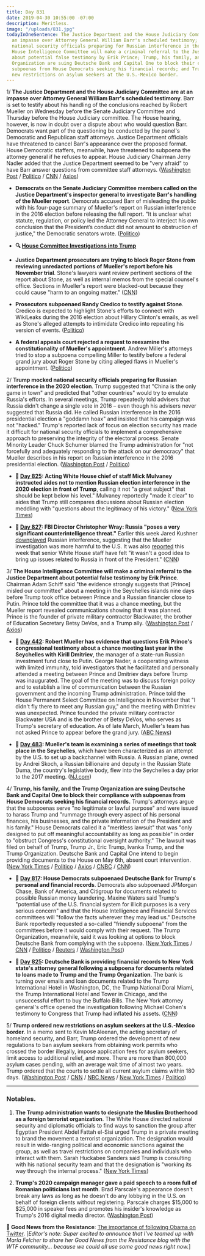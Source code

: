 ```yaml
---
title: Day 831
date: 2019-04-30 10:55:00 -07:00
description: Meritless.
image: "/uploads/831.jpg"
todayInOneSentence: The Justice Department and the House Judiciary Committee are at
  an impasse over Attorney General William Barr's scheduled testimony; Trump mocked
  national security officials preparing for Russian interference in the 2020; the
  House Intelligence Committee will make a criminal referral to the Justice Department
  about potential false testimony by Erik Prince; Trump, his family, and the Trump
  Organization are suing Deutsche Bank and Capital One to block their compliance with
  subpoenas from House Democrats seeking his financial records; and Trump ordered
  new restrictions on asylum seekers at the U.S.-Mexico border.
---
```


1/ **The Justice Department and the House Judiciary Committee are at an impasse over Attorney General William Barr's scheduled testimony**. Barr is set to testify about his handling of the conclusions reached by Robert Mueller on Wednesday before the Senate Judiciary Committee and Thursday before the House Judiciary committee. The House hearing, however, is now in doubt over a dispute about who would question Barr. Democrats want part of the questioning be conducted by the panel's Democratic and Republican staff attorneys. Justice Department officials have threatened to cancel Barr's appearance over the proposed format. House Democratic staffers, meanwhile, have threatened to subpoena the attorney general if he refuses to appear. House Judiciary Chairman Jerry Nadler added that the Justice Department seemed to be "very afraid" to have Barr answer questions from committee staff attorneys. ([Washington Post](https://www.washingtonpost.com/world/national-security/justice-dept-house-democrats-at-an-impasse-over-barrs-hearing-on-mueller-report/2019/04/29/f758e3f6-6ab6-11e9-8f44-e8d8bb1df986_story.html) / [Politico](https://www.politico.com/story/2019/04/29/house-democrats-barr-mueller-report-1292182) / [CNN](https://www.cnn.com/2019/04/29/politics/william-barr-hearing-jerry-nadler/index.html) / [Axios](https://www.axios.com/house-democrats-prepare-to-escalate-standoff-with-bill-barr-c5a520d4-b8a7-4d7d-ab6a-03574871cd8a.html))

* **Democrats on the Senate Judiciary Committee members called on the Justice Department's inspector general to investigate Barr's handling of the Mueller report**. Democrats accused Barr of misleading the public with his four-page summary of Mueller's report on Russian interference in the 2016 election before releasing the full report. "It is unclear what statute, regulation, or policy led the Attorney General to interject his own conclusion that the President’s conduct did not amount to obstruction of justice," the Democratic senators wrote. ([Politico](https://www.politico.com/story/2019/04/30/william-barr-investigation-mueller-1293214))

* **🔍 [House Committee Investigations into Trump](https://talk.whatthefuckjusthappenedtoday.com/t/house-committee-investigations-into-trump/4547?u=matt)**

* **Justice Department prosecutors are trying to block Roger Stone from reviewing unredacted portions of Mueller's report before his November trial**. Stone's lawyers want review pertinent sections of the report about Stone, as well as internal memos from the special counsel's office. Sections in Mueller's report were blacked-out because they could cause "harm to an ongoing matter." ([CNN](https://www.cnn.com/2019/04/30/politics/roger-stone-hearing/index.html))

* **Prosecutors subpoenaed Randy Credico to testify against Stone**. Credico is expected to highlight Stone's efforts to connect with WikiLeaks during the 2016 election about Hillary Clinton's emails, as well as Stone's alleged attempts to intimidate Credico into repeating his version of events. ([Politico](https://www.politico.com/story/2019/04/30/roger-stone-randy-credico-subpoena-1294231))

* **A federal appeals court rejected a request to reexamine the constitutionality of Mueller's appointment**. Andrew Miller's attorneys tried to stop a subpoena compelling Miller to testify before a federal grand jury about Roger Stone by citing alleged flaws in Mueller's appointment. ([Politico](https://www.politico.com/story/2019/04/29/robert-mueller-roger-stone-associate-court-ruling-1292498))

2/ **Trump mocked national security officials preparing for Russian interference in the 2020 election**. Trump suggested that "China is the only game in town" and predicted that "other countries" would try to emulate Russia's efforts. In several meetings, Trump repeatedly told advisers that Russia didn't change a single vote in 2016 – even though his advisers never suggested that Russia did. He called Russian interference in the 2016 presidential election a "goddamn hoax" and insisted that his campaign was not "hacked." Trump's reported lack of focus on election security has made it difficult for national security officials to implement a comprehensive approach to preserving the integrity of the electoral process. Senate Minority Leader Chuck Schumer blamed the Trump administration for "not forcefully and adequately responding to the attack on our democracy" that Mueller describes in his report on Russian interference in the 2016 presidential election. ([Washington Post](https://www.washingtonpost.com/world/national-security/as-security-officials-prepare-for-russian-attack-on-2020-presidential-race-trump-and-aides-play-down-threat/2019/04/29/275af37c-6766-11e9-82ba-fcfeff232e8f_story.html) / [Politico](https://www.politico.com/story/2019/04/30/chuck-schumer-election-security-1293068))

* **📌 [Day 825](https://whatthefuckjusthappenedtoday.com/2019/04/24/day-825/): Acting White House chief of staff Mick Mulvaney instructed aides not to mention Russian election interference in the 2020 election in front of Trump**, calling it not "a great subject" that should be kept below his level." Mulvaney reportedly "made it clear" to aides that Trump still compares discussions about Russian election meddling with "questions about the legitimacy of his victory." ([New York Times](https://www.nytimes.com/2019/04/24/us/politics/russia-2020-election-trump.html))

* **📌 [Day 827](https://whatthefuckjusthappenedtoday.com/2019/04/26/day-827/#fbi-director-christopher-wray-russia): FBI Director Christopher Wray: Russia "poses a very significant counterintelligence threat."** Earlier this week Jared Kushner [downplayed](https://whatthefuckjusthappenedtoday.com/2019/04/23/day-824/#4-jared-kushner-claimed-%E2%80%93-without-ev) Russian interference, suggesting that the Mueller investigation was more harmful to the U.S. It was also [reported](https://whatthefuckjusthappenedtoday.com/2019/04/24/day-825/) this week that senior White House staff have felt "it wasn't a good idea to bring up issues related to Russia in front of the President." ([CNN](https://www.cnn.com/2019/04/26/politics/christopher-wray-russia-intelligence-threat/index.html))

3/ **The House Intelligence Committee will make a criminal referral to the Justice Department about potential false testimony by Erik Prince**. Chairman Adam Schiff said "the evidence strongly suggests that \[Prince\] misled our committee" about a meeting in the Seychelles islands nine days before Trump took office between Prince and a Russian financier close to Putin. Prince told the committee that it was a chance meeting, but the Mueller report revealed communications showing that it was planned. Prince is the founder of private military contractor Blackwater, the brother of Education Secretary Betsy DeVos, and a Trump ally. ([Washington Post](https://www.washingtonpost.com/politics/schiff-says-house-will-make-a-criminal-referral-of-trump-ally-erik-prince-for-possible-perjury/2019/04/30/fca8a4de-6b49-11e9-a66d-a82d3f3d96d5_story.html) / [Axios](https://www.axios.com/erik-prince-schiff-criminal-referral-house-intelligence-committee-ea4141e0-9a8b-4759-9e96-caaaadf414d2.html))

* **📌 [Day 442](https://whatthefuckjusthappenedtoday.com/2018/04/06/day-442/#2-robert-mueller-has-evidence-that-q): Robert Mueller has evidence that questions Erik Prince's congressional testimony about a chance meeting last year in the Seychelles with Kirill Dmitriev**, the manager of a state-run Russian investment fund close to Putin. George Nader, a cooperating witness with limited immunity, told investigators that he facilitated and personally attended a meeting between Prince and Dmitriev days before Trump was inaugurated. The goal of the meeting was to discuss foreign policy and to establish a line of communication between the Russian government and the incoming Trump administration. Prince told the House Permanent Select Committee on Intelligence in November that "I didn't fly there to meet any Russian guy," and the meeting with Dmitriev was unexpected. Prince founded the private military contractor Blackwater USA and is the brother of Betsy DeVos, who serves as Trump's secretary of education. As of late March, Mueller's team has not asked Prince to appear before the grand jury. ([ABC News](http://abcnews.go.com/Politics/mueller-evidence-raising-questions-prince-testimony-meeting-russian/story?id=54277090))

* **📌 [Day 483](https://whatthefuckjusthappenedtoday.com/2018/05/17/day-483/): Mueller's team is examining a series of meetings that took place in the Seychelles**, which have been characterized as an attempt by the U.S. to set up a backchannel with Russia. A Russian plane, owned by Andrei Skoch, a Russian billionaire and deputy in the Russian State Duma, the country's legislative body, flew into the Seychelles a day prior to the 2017 meeting. ([NJ.com](http://www.nj.com/news/index.ssf/2018/05/new_details_emerge_on_russian_aircraft_in_seychell.html))

4/ **Trump, his family, and the Trump Organization are suing Deutsche Bank and Capital One to block their compliance with subpoenas from House Democrats seeking his financial records.** Trump's attorneys argue that the subpoenas serve "no legitimate or lawful purpose" and were issued to harass Trump and "rummage through every aspect of his personal finances, his businesses, and the private information of the President and his family." House Democrats called it a "meritless lawsuit" that was "only designed to put off meaningful accountability as long as possible" in order to "obstruct Congress's constitutional oversight authority." The lawsuit was filed on behalf of Trump, Trump Jr., Eric Trump, Ivanka Trump, and the Trump Organization. Deutsche Bank and Capital One intend to begin providing documents to the House on May 6th, absent court intervention. ([New York Times](https://www.nytimes.com/2019/04/29/us/politics/trump-lawsuit-deutsche-bank.html) / [Politico](https://www.politico.com/story/2019/04/29/trump-sues-deutsche-bank-capitol-one-1292575) / [Axios](https://www.axios.com/trump-suing-deutsche-bank-over-congress-subpoena-b43659ce-dead-4a73-9e2f-9e7a7d34eb8a.html) / [CNBC](https://www.cnbc.com/2019/04/30/donald-trump-files-lawsuit-against-deutsche-bank-and-capital-one.html) / [CNN](https://www.cnn.com/2019/04/29/politics/trump-lawsuit-capital-one/index.html))

* **📌 [Day 817](https://whatthefuckjusthappenedtoday.com/2019/04/16/day-817/#1-house-democrats-subpoenaed-deutsch): House Democrats subpoenaed Deutsche Bank for Trump's personal and financial records**. Democrats also subpoenaed JPMorgan Chase, Bank of America, and Citigroup for documents related to possible Russian money laundering. Maxine Waters said Trump's "potential use of the U.S. financial system for illicit purposes is a very serious concern" and that the House Intelligence and Financial Services committees will "follow the facts wherever they may lead us." Deutsche Bank reportedly requested a so-called "friendly subpoena" from the committees before it would comply with their request. The Trump Organization, meanwhile, said it was looking at options to block Deutsche Bank from complying with the subpoena. ([New York Times](https://www.nytimes.com/2019/04/15/business/deutsche-bank-trump-finances-congress.html) / [CNN](https://www.cnn.com/2019/04/15/politics/deutsche-bank-subpoena/index.html) / [Politico](https://www.politico.com/story/2019/04/15/democrats-subpoena-deutsche-bank-1277199) / [Reuters](https://www.reuters.com/article/us-usa-trump-russia-banks-idUSKCN1RR2FW) / [Washington Post](https://www.washingtonpost.com/world/national-security/house-democrats-subpoena-deutsche-bank-other-financial-institutions-tied-to-trump/2019/04/15/00d0042e-5fee-11e9-9ff2-abc984dc9eec_story.html))

* **📌 [Day 825](https://whatthefuckjusthappenedtoday.com/2019/04/24/day-825/): Deutsche Bank is providing financial records to New York state's attorney general following a subpoena for documents related to loans made to Trump and the Trump Organization**. The bank is turning over emails and loan documents related to the Trump International Hotel in Washington, DC, the Trump National Doral Miami, the Trump International Hotel and Tower in Chicago, and the unsuccessful effort to buy the Buffalo Bills. The New York attorney general's office opened the investigation following Michael Cohen's testimony to Congress that Trump had inflated his assets. ([CNN](https://www-m.cnn.com/2019/04/24/politics/deutsche-bank-trump-records/index.html))

5/ **Trump ordered new restrictions on asylum seekers at the U.S.-Mexico border**. In a memo sent to Kevin McAleenan, the acting secretary of homeland security, and Barr, Trump ordered the development of new regulations to ban asylum seekers from obtaining work permits who crossed the border illegally, impose application fees for asylum seekers, limit access to additional relief, and more. There are more than 800,000 asylum cases pending, with an average wait time of almost two years. Trump ordered that the courts to settle all current asylum claims within 180 days. ([Washington Post](https://www.washingtonpost.com/politics/trump-issues-memo-calling-for-changes-to-handling-of-asylum-cases/2019/04/29/df41b5f2-6adb-11e9-be3a-33217240a539_story.html?noredirect=on) / [CNN](https://www.cnn.com/2019/04/29/politics/trump-asylum-changes/index.html) / [NBC News](https://www.nbcnews.com/politics/immigration/asylum-seekers-would-have-pay-fee-under-changes-proposed-trump-n999926) / [New York Times](https://www.nytimes.com/2019/04/29/us/politics/trump-asylum.html) / [Politico](https://www.politico.com/story/2019/04/29/troops-mexico-border-pentagon-1292502))

---

### Notables.

1. **The Trump administration wants to designate the Muslim Brotherhood as a foreign terrorist organization**. The White House directed national security and diplomatic officials to find ways to sanction the group after Egyptian President Abdel Fattah el-Sisi urged Trump in a private meeting to brand the movement a terrorist organization. The designation would result in wide-ranging political and economic sanctions against the group, as well as travel restrictions on companies and individuals who interact with them. Sarah Huckabee Sanders said Trump is consulting with his national security team and that the designation is "working its way through the internal process." ([New York Times](https://www.nytimes.com/2019/04/30/us/politics/trump-muslim-brotherhood.html))

2. **Trump's 2020 campaign manager gave a paid speech to a room full of Romanian politicians last month**. Brad Parscale's appearance doesn't break any laws as long as he doesn't do any lobbying in the U.S. on behalf of foreign clients without registering. Parscale charges $15,000 to $25,000 in speaker fees and promotes his insider's knowledge as Trump's 2016 digital media director. ([Washington Post](https://www.washingtonpost.com/world/europe/what-was-trump-campaign-manager-brad-parscale-doing-in-romania/2019/04/29/33072280-5628-11e9-aa83-504f086bf5d6_story.html))

**🎉 Good News from the Resistance**: [The importance of following Obama on Twitter](https://talk.whatthefuckjusthappenedtoday.com/t/the-importance-of-following-obama-on-twitter/4642?u=matt). \[*Editor's note: Super excited to announce that I’ve teamed up with Marla Felcher to share her Good News from the Resistance blog with the WTF community... because we could all use some good news right now.*\]